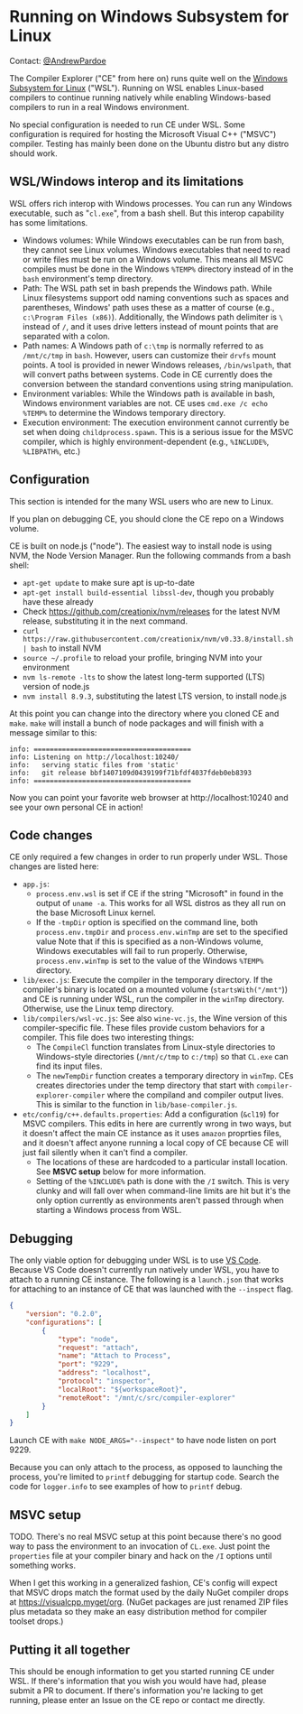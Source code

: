 # Running on Windows Subsystem for Linux

Contact: [@AndrewPardoe](https://github.com/AndrewPardoe)

The Compiler Explorer ("CE" from here on) runs quite well on the [Windows Subsystem for Linux](https://docs.microsoft.com/en-us/windows/wsl/faq) ("WSL"). Running on WSL enables Linux-based compilers to continue running natively while enabling Windows-based compilers to run in a real Windows environment. 

No special configuration is needed to run CE under WSL. Some configuration is required for hosting the Microsoft Visual C++ ("MSVC") compiler. Testing has mainly been done on the Ubuntu distro but any distro should work.

## WSL/Windows interop and its limitations
WSL offers rich interop with Windows processes. You can run any Windows executable, such as "`cl.exe`", from a bash shell. But this interop capability has some limitations. 
- Windows volumes: While Windows executables can be run from bash, they cannot see Linux volumes. Windows executables that need to read or write files must be run on a Windows volume. This means all MSVC compiles must be done in the Windows `%TEMP%` directory instead of in the `bash` environment's temp directory. 
- Path: The WSL path set in bash prepends the Windows path. While Linux filesystems support odd naming conventions such as spaces and parentheses, Windows' path uses these as a matter of course (e.g., `c:\Program Files (x86)`). Additionally, the Windows path delimiter is `\` instead of `/`, and it uses drive letters instead of mount points that are separated with a colon. 
- Path names: A Windows path of `c:\tmp` is normally referred to as `/mnt/c/tmp` in `bash`. However, users can customize their `drvfs` mount points. A tool is provided in newer Windows releases, `/bin/wslpath`, that will convert paths between systems. Code in CE currently does the conversion between the standard conventions using string manipulation. 
- Environment variables: While the Windows path is available in bash, Windows environment variables are not. CE uses `cmd.exe /c echo %TEMP%` to determine the Windows temporary directory.
- Execution environment: The execution environment cannot currently be set when doing `childprocess.spawn`. This is a serious issue for the MSVC compiler, which is highly environment-dependent (e.g., `%INCLUDE%`, `%LIBPATH%`, etc.)

## Configuration
This section is intended for the many WSL users who are new to Linux. 

If you plan on debugging CE, you should clone the CE repo on a Windows volume.

CE is built on node.js ("node"). The easiest way to install node is using NVM, the Node Version Manager. Run the following commands from a bash shell:
- `apt-get update` to make sure apt is up-to-date
- `apt-get install build-essential libssl-dev`, though you probably have these already
- Check https://github.com/creationix/nvm/releases for the latest NVM release, substituting it in the next command.
- `curl https://raw.githubusercontent.com/creationix/nvm/v0.33.8/install.sh | bash` to install NVM
- `source ~/.profile` to reload your profile, bringing NVM into your environment
- `nvm ls-remote -lts` to show the latest long-term supported (LTS) version of node.js
- `nvm install 8.9.3`, substituting the latest LTS version, to install node.js

At this point you can change into the directory where you cloned CE and `make`. `make` will install a bunch of node packages and will finish with a message similar to this:

```
info: =======================================
info: Listening on http://localhost:10240/
info:   serving static files from 'static'
info:   git release bbf1407109d0439199f71bfdf4037fdeb0eb8393
info: =======================================
```

Now you can point your favorite web browser at http://localhost:10240 and see your own personal CE in action!

## Code changes

CE only required a few changes in order to run properly under WSL. Those changes are listed here:

- `app.js`: 
  - `process.env.wsl` is set if CE if the string "Microsoft" in found in the output of `uname -a`. This works for all WSL distros as they all run on the base Microsoft Linux kernel. 
  - If the `-tmpDir` option is specified on the command line, both `process.env.tmpDir` and `process.env.winTmp` are set to the specified value Note that if this is specified as a non-Windows volume, Windows executables will fail to run properly. Otherwise, `process.env.winTmp` is set to the value of the Windows `%TEMP%` directory.
- `lib/exec.js`: Execute the compiler in the temporary directory. If the compiler's binary is located on a mounted volume (`startsWith("/mnt"`)) and CE is running under WSL, run the compiler in the `winTmp` directory. Otherwise, use the Linux temp directory. 
- `lib/compilers/wsl-vc.js`: See also `wine-vc.js`, the Wine version of this compiler-specific file. These files provide custom behaviors for a compiler. This file does two interesting things:
  - The `CompileCl` function translates from Linux-style directories to Windows-style directories (`/mnt/c/tmp` to `c:/tmp`) so that `CL.exe` can find its input files. 
  -  The `newTempDir` function creates a temporary directory in `winTmp`. CEs creates directories under the temp directory that start with `compiler-explorer-compiler` where the compiland and compiler output lives. This is similar to the function in `lib/base-compiler.js`. 
- `etc/config/c++.defaults.properties`: Add a configuration (`&cl19`) for MSVC compilers. This edits in here are currently wrong in two ways, but it doesn't affect the main CE instance as it uses `amazon` proprties files, and it doesn't affect anyone running a local copy of CE because CE will just fail silently when it can't find a compiler.
  - The locations of these are hardcoded to a particular install location. See **MSVC setup** below for more information.
  - Setting of the `%INCLUDE%` path is done with the `/I` switch. This is very clunky and will fall over when command-line limits are hit but it's the only option currently as environments aren't passed through when starting a Windows process from WSL. 

## Debugging

The only viable option for debugging under WSL is to use [VS Code](https://code.visualstudio.com). Because VS Code doesn't currently run natively under WSL, you have to attach to a running CE instance. The following is a `launch.json` that works for attaching to an instance of CE that was launched with the `--inspect` flag. 

```json
{
    "version": "0.2.0",
    "configurations": [
        {
            "type": "node",
            "request": "attach",
            "name": "Attach to Process",
            "port": "9229",
            "address": "localhost",
            "protocol": "inspector",
            "localRoot": "${workspaceRoot}",
            "remoteRoot": "/mnt/c/src/compiler-explorer"
        }
    ]
}
```

Launch CE with `make NODE_ARGS="--inspect"` to have node listen on port 9229. 

Because you can only attach to the process, as opposed to launching the process, you're limited to `printf` debugging for startup code. Search the code for `logger.info` to see examples of how to `printf` debug. 

## MSVC setup

TODO. There's no real MSVC setup at this point because there's no good way to pass the environment to an invocation of `CL.exe`. Just point the `properties` file at your compiler binary and hack on the `/I` options until something works.

When I get this working in a generalized fashion, CE's config will expect that MSVC drops match the format used by the daily NuGet compiler drops at https://visualcpp.myget/org. (NuGet packages are just renamed ZIP files plus metadata so they make an easy distribution method for compiler toolset drops.)

## Putting it all together

This should be enough information to get you started running CE under WSL. If there's information that you wish you would have had, please submit a PR to document. If there's information you're lacking to get running, please enter an Issue on the CE repo or contact me directly.

